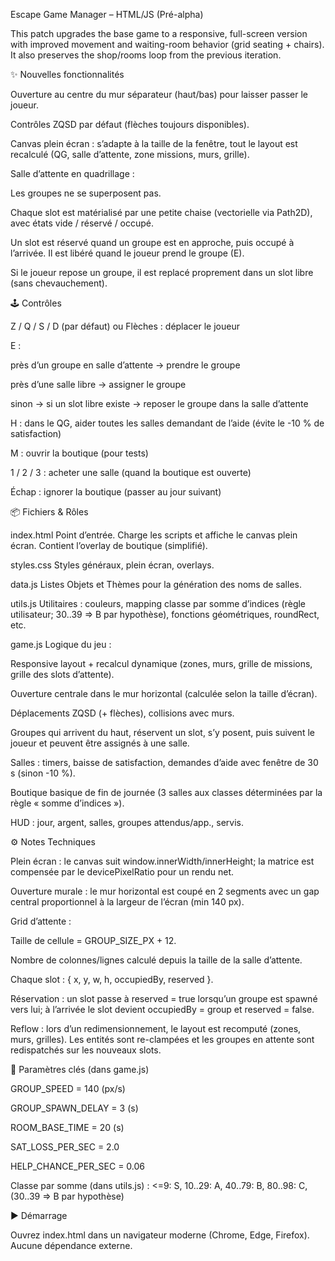 Escape Game Manager – HTML/JS (Pré-alpha)

This patch upgrades the base game to a responsive, full-screen version with improved movement and waiting-room behavior (grid seating + chairs). It also preserves the shop/rooms loop from the previous iteration.

✨ Nouvelles fonctionnalités

Ouverture au centre du mur séparateur (haut/bas) pour laisser passer le joueur.

Contrôles ZQSD par défaut (flèches toujours disponibles).

Canvas plein écran : s’adapte à la taille de la fenêtre, tout le layout est recalculé (QG, salle d’attente, zone missions, murs, grille).

Salle d’attente en quadrillage :

Les groupes ne se superposent pas.

Chaque slot est matérialisé par une petite chaise (vectorielle via Path2D), avec états vide / réservé / occupé.

Un slot est réservé quand un groupe est en approche, puis occupé à l’arrivée. Il est libéré quand le joueur prend le groupe (E).

Si le joueur repose un groupe, il est replacé proprement dans un slot libre (sans chevauchement).

🕹️ Contrôles

Z / Q / S / D (par défaut) ou Flèches : déplacer le joueur

E :

près d’un groupe en salle d’attente → prendre le groupe

près d’une salle libre → assigner le groupe

sinon → si un slot libre existe → reposer le groupe dans la salle d’attente

H : dans le QG, aider toutes les salles demandant de l’aide (évite le -10 % de satisfaction)

M : ouvrir la boutique (pour tests)

1 / 2 / 3 : acheter une salle (quand la boutique est ouverte)

Échap : ignorer la boutique (passer au jour suivant)

📦 Fichiers & Rôles

index.html
Point d’entrée. Charge les scripts et affiche le canvas plein écran. Contient l’overlay de boutique (simplifié).

styles.css
Styles généraux, plein écran, overlays.

data.js
Listes Objets et Thèmes pour la génération des noms de salles.

utils.js
Utilitaires : couleurs, mapping classe par somme d’indices (règle utilisateur; 30..39 ⇒ B par hypothèse), fonctions géométriques, roundRect, etc.

game.js
Logique du jeu :

Responsive layout + recalcul dynamique (zones, murs, grille de missions, grille des slots d’attente).

Ouverture centrale dans le mur horizontal (calculée selon la taille d’écran).

Déplacements ZQSD (+ flèches), collisions avec murs.

Groupes qui arrivent du haut, réservent un slot, s’y posent, puis suivent le joueur et peuvent être assignés à une salle.

Salles : timers, baisse de satisfaction, demandes d’aide avec fenêtre de 30 s (sinon -10 %).

Boutique basique de fin de journée (3 salles aux classes déterminées par la règle « somme d’indices »).

HUD : jour, argent, salles, groupes attendus/app., servis.

⚙️ Notes Techniques

Plein écran : le canvas suit window.innerWidth/innerHeight; la matrice est compensée par le devicePixelRatio pour un rendu net.

Ouverture murale : le mur horizontal est coupé en 2 segments avec un gap central proportionnel à la largeur de l’écran (min 140 px).

Grid d’attente :

Taille de cellule = GROUP_SIZE_PX + 12.

Nombre de colonnes/lignes calculé depuis la taille de la salle d’attente.

Chaque slot : { x, y, w, h, occupiedBy, reserved }.

Réservation : un slot passe à reserved = true lorsqu’un groupe est spawné vers lui; à l’arrivée le slot devient occupiedBy = group et reserved = false.

Reflow : lors d’un redimensionnement, le layout est recomputé (zones, murs, grilles). Les entités sont re-clampées et les groupes en attente sont redispatchés sur les nouveaux slots.

🔧 Paramètres clés (dans game.js)

GROUP_SPEED = 140 (px/s)

GROUP_SPAWN_DELAY = 3 (s)

ROOM_BASE_TIME = 20 (s)

SAT_LOSS_PER_SEC = 2.0

HELP_CHANCE_PER_SEC = 0.06

Classe par somme (dans utils.js) :
<=9: S, 10..29: A, 40..79: B, 80..98: C, (30..39 ⇒ B par hypothèse)

▶️ Démarrage

Ouvrez index.html dans un navigateur moderne (Chrome, Edge, Firefox).
Aucune dépendance externe.
